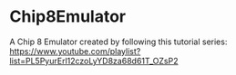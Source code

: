 # Chip8Emulator

A Chip 8 Emulator created by following this tutorial series: https://www.youtube.com/playlist?list=PL5PyurErl12czoLyYD8za68d61T_OZsP2
